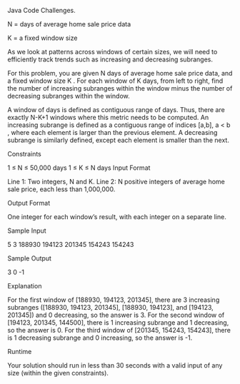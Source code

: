 Java Code Challenges.

N = days of average home sale price data

K = a fixed window size

As we look at patterns across windows of certain sizes, we will need to efficiently track trends such as increasing and decreasing subranges.

For this problem, you are given N days of average home sale price data, and a fixed window size K . For each window of K days, from left to right, find the number of increasing subranges within the window minus the number of decreasing subranges within the window.

A window of days is defined as contiguous range of days. Thus, there are exactly N-K+1 windows where this metric needs to be computed. An increasing subrange is defined as a contiguous range of indices [a,b], a < b , where each element is larger than the previous element. A decreasing subrange is similarly defined, except each element is smaller than the next.

Constraints

1 ≤ N ≤ 50,000 days
1 ≤ K ≤ N days
Input Format

Line 1: Two integers, N and K.
Line 2: N positive integers of average home sale price, each less than 1,000,000.

Output Format

One integer for each window’s result, with each integer on a separate line.

Sample Input

5 3
188930 194123 201345 154243 154243

Sample Output

3
0
-1

Explanation

For the first window of [188930, 194123, 201345], there are 3 increasing subranges ([188930, 194123, 201345], [188930, 194123], and [194123, 201345]) and 0 decreasing, so the answer is 3. For the second window of [194123, 201345, 144500], there is 1 increasing subrange and 1 decreasing, so the answer is 0. For the third window of [201345, 154243, 154243], there is 1 decreasing subrange and 0 increasing, so the answer is -1.

Runtime

Your solution should run in less than 30 seconds with a valid input of any size (within the given constraints).
